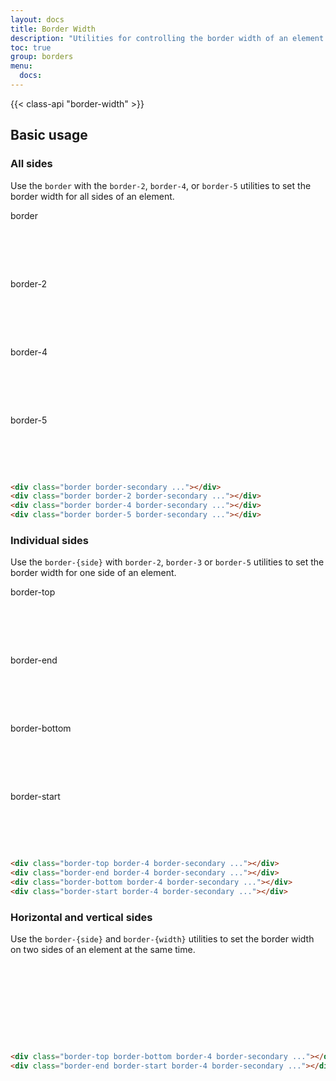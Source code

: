 ```yaml
---
layout: docs
title: Border Width
description: "Utilities for controlling the border width of an element."
toc: true
group: borders
menu:
  docs:
---
```


{{< class-api "border-width" >}}

## Basic usage

### All sides

Use the `border` with the `border-2`, `border-4`, or `border-5` utilities to set the border width for all sides of an element.

<div class="bd-example d-flex justify-content-around text-center">
<div class="d-flex flex-column">
  <p class="fw-semibold text-muted fs-sm mb-2">border</p>
  <div class="border d-inline-block border-secondary mx-auto" style="width: 64px;height: 64px"></div>
</div>
<div class="d-flex flex-column">
  <p class="fw-semibold text-muted fs-sm mb-2">border-2</p>
  <div class="border border-2 d-inline-block border-secondary mx-auto" style="width: 64px;height: 64px"></div>
</div>
<div class="d-flex flex-column">
  <p class="fw-semibold text-muted fs-sm mb-2">border-4</p>
  <div class="border border-4 d-inline-block border-secondary mx-auto" style="width: 64px;height: 64px"></div>
</div>

<div class="d-flex flex-column">
  <p class="fw-semibold text-muted fs-sm mb-2">border-5</p>
  <div class="border border-5 d-inline-block border-secondary mx-auto" style="width: 64px;height: 64px"></div>
</div>
</div>

```html
<div class="border border-secondary ..."></div>
<div class="border border-2 border-secondary ..."></div>
<div class="border border-4 border-secondary ..."></div>
<div class="border border-5 border-secondary ..."></div>
```
### Individual sides

Use the `border-{side}` with `border-2`, `border-3` or `border-5` utilities to set the border width for one side of an element.

<div class="bd-example d-flex justify-content-around text-center">
<div class="d-flex flex-column">
  <p class="fw-semibold text-muted fs-sm mb-2">border-top</p>
  <div class="border-top border-4 d-inline-block bg-white border-secondary shadow mx-auto" style="width: 64px;height: 64px"></div>
</div>
<div class="d-flex flex-column">
  <p class="fw-semibold text-muted fs-sm mb-2">border-end</p>
  <div class="border-end border-4 d-inline-block bg-white border-secondary shadow mx-auto" style="width: 64px;height: 64px"></div>
</div>
<div class="d-flex flex-column">
  <p class="fw-semibold text-muted fs-sm mb-2">border-bottom</p>
  <div class="border-bottom border-4 d-inline-block bg-white border-secondary shadow mx-auto" style="width: 64px;height: 64px"></div>
</div>

<div class="d-flex flex-column">
  <p class="fw-semibold text-muted fs-sm mb-2">border-start</p>
  <div class="border-top border-4 d-inline-block bg-white border-secondary shadow mx-auto" style="width: 64px;height: 64px"></div>
</div>
</div>

```html
<div class="border-top border-4 border-secondary ..."></div>
<div class="border-end border-4 border-secondary ..."></div>
<div class="border-bottom border-4 border-secondary ..."></div>
<div class="border-start border-4 border-secondary ..."></div>
```

### Horizontal and vertical sides

Use the `border-{side}` and `border-{width}` utilities to set the border width on two sides of an element at the same time.

<div class="bd-example d-flex justify-content-around text-center">
  <div class="border-top border-bottom border-4 d-inline-block bg-white border-secondary shadow mx-auto" style="width: 64px;height: 64px"></div>
  <div class="border-end border-start border-4 d-inline-block bg-white border-secondary shadow mx-auto" style="width: 64px;height: 64px"></div>
</div>

```html
<div class="border-top border-bottom border-4 border-secondary ..."></div>
<div class="border-end border-start border-4 border-secondary ..."></div>
```